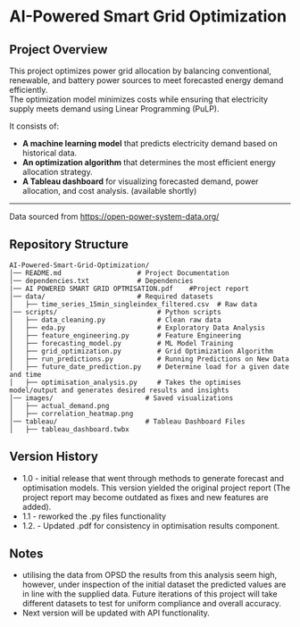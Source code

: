 # AI-Powered Smart Grid Optimization

## Project Overview
This project optimizes power grid allocation by balancing conventional, renewable, and battery power sources to meet forecasted energy demand efficiently.  
The optimization model minimizes costs while ensuring that electricity supply meets demand using Linear Programming (PuLP).

It consists of:
- **A machine learning model** that predicts electricity demand based on historical data.
- **An optimization algorithm** that determines the most efficient energy allocation strategy.
- **A Tableau dashboard** for visualizing forecasted demand, power allocation, and cost analysis. (available shortly)

---
Data sourced from https://open-power-system-data.org/

## Repository Structure

```plaintext
AI-Powered-Smart-Grid-Optimization/
│── README.md                   # Project Documentation  
│── dependencies.txt            # Dependencies
|── AI POWERED SMART GRID OPTMISATION.pdf    #Project report
│── data/                       # Required datasets  
│   ├── time_series_15min_singleindex_filtered.csv  # Raw data 
│── scripts/                         # Python scripts
│   ├── data_cleaning.py             # Clean raw data 
│   ├── eda.py                       # Exploratory Data Analysis  
│   ├── feature_engineering.py       # Feature Engineering  
│   ├── forecasting_model.py         # ML Model Training  
│   ├── grid_optimization.py         # Grid Optimization Algorithm  
│   ├── run_predictions.py           # Running Predictions on New Data
│   ├── future_date_prediction.py    # Determine load for a given date and time
│   ├── optimisation_analysis.py     # Takes the optimises model/output and generates desired results and insights
│── images/                       # Saved visualizations  
│   ├── actual_demand.png  
│   ├── correlation_heatmap.png  
│── tableau/                      # Tableau Dashboard Files  
│   ├── tableau_dashboard.twbx  
```
## Version History 

- 1.0 - initial release that went through methods to generate forecast and optimisation models. This version yielded the original project report (The project report may become outdated as fixes and new features are added).
- 1.1 - reworked the .py files functionality
- 1.2. - Updated .pdf for consistency in optimisation results component. 
## Notes

- utilising the data from OPSD the results from this analysis seem high, however, under inspection of the initial dataset the predicted values are in line with the supplied data. Future iterations of this project will take different datasets to test for uniform compliance and overall accuracy. 
- Next version will be updated with API functionality.
